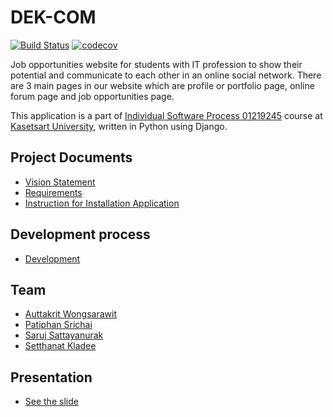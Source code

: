 # DEK-COM
[![Build Status](https://travis-ci.com/Jomsaruj/DEK-COM.svg?branch=master)](https://travis-ci.com/github/Jomsaruj/DEK-COM)
[![codecov](https://codecov.io/gh/Jomsaruj/DEK-COM/branch/master/graph/badge.svg?token=KQQE46PTX7)](https://codecov.io/gh/Jomsaruj/DEK-COM)

Job opportunities website for students with IT profession to show their potential and communicate to each other in an online social network. There are 3 main pages in our website which are profile or portfolio page, online forum page and job opportunities page.

This application is a part of [Individual Software Process 01219245](https://cpske.github.io/ISP/) course at [Kasetsart University](https://ku.ac.th/th), written in Python using Django. 

## Project Documents

* [Vision Statement](../../wiki/Vision%20of%20DEK%20COM%20application)
* [Requirements](../../wiki/Requirements)
* [Instruction for Installation Application](INSTALL.md)

## Development process

* [Development](../../wiki/Development)

## Team
* [Auttakrit Wongsarawit](https://github.com/markna551) 
* [Patiphan Srichai](https://github.com/patiphan2000) 
* [Saruj Sattayanurak](https://github.com/Jomsaruj) 
* [Setthanat Kladee](https://github.com/Ing140943) 


## Presentation
 * [See the slide](https://docs.google.com/presentation/d/1KM6mTjMbUBHFRjeoNiPY0FvkhZmCzBafG2_zaTsAokY/edit?usp=sharing) 
